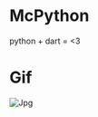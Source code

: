 # McPython
python + dart = <3 
# Gif

![Jpg](https://github.com/ZakatKnowledge/McPython/blob/master/McPython.gif "Gif")

